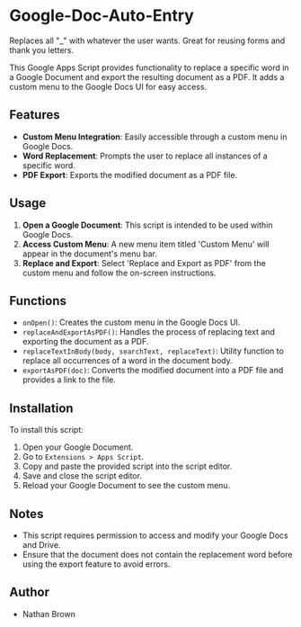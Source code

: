 # Google-Doc-Auto-Entry
Replaces all "_" with whatever the user wants. Great for reusing forms and thank you letters. 

This Google Apps Script provides functionality to replace a specific word in a Google Document and export the resulting document as a PDF. It adds a custom menu to the Google Docs UI for easy access.

## Features

- **Custom Menu Integration**: Easily accessible through a custom menu in Google Docs.
- **Word Replacement**: Prompts the user to replace all instances of a specific word.
- **PDF Export**: Exports the modified document as a PDF file.

## Usage

1. **Open a Google Document**: This script is intended to be used within Google Docs.
2. **Access Custom Menu**: A new menu item titled 'Custom Menu' will appear in the document's menu bar.
3. **Replace and Export**: Select 'Replace and Export as PDF' from the custom menu and follow the on-screen instructions.

## Functions

- `onOpen()`: Creates the custom menu in the Google Docs UI.
- `replaceAndExportAsPDF()`: Handles the process of replacing text and exporting the document as a PDF.
- `replaceTextInBody(body, searchText, replaceText)`: Utility function to replace all occurrences of a word in the document body.
- `exportAsPDF(doc)`: Converts the modified document into a PDF file and provides a link to the file.

## Installation

To install this script:
1. Open your Google Document.
2. Go to `Extensions > Apps Script`.
3. Copy and paste the provided script into the script editor.
4. Save and close the script editor.
5. Reload your Google Document to see the custom menu.

## Notes

- This script requires permission to access and modify your Google Docs and Drive.
- Ensure that the document does not contain the replacement word before using the export feature to avoid errors.

## Author

- Nathan Brown
